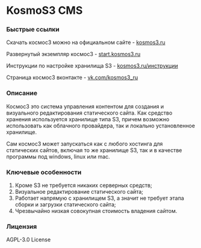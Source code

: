 # KosmoS3 CMS

### Быстрые ссылки

Скачать космос3 можно на официальном сайте - [kosmos3.ru](https://kosmos3.ru)

Развернутый экземпляр космос3 - [start.kosmos3.ru](https://start.kosmos3.ru)

Инструкции по настройке хранилища S3 - [kosmos3.ru/инструкции](https://kosmos3.ru/инструкции)

Страница космос3 вконтакте - [vk.com/kosmos3_ru](https://vk.com/kosmos3_ru)

### Описание

Космос3 это система управления контентом для создания и визуального редактирования статического сайта. Как средство хранения используется хранилище типа S3, причем возможно использовать как облачного провайдера, так и локально установленное хранилище.

Сам космос3 может запускаться как с любого хостинга для статических сайтов, включая то же хранилище S3, так и в качестве программы под windows, linux или mac.

### Ключевые особенности

1. Кроме S3 не требуется никаких серверных средств;
2. Визуальное редактирование статического сайта;
3. Работает напрямую с хранилищем S3, а значит не требует этапа сборки и загрузки статического сайта;
4. Чрезвычайно низкая совокупная стоимость владения сайтом.

### Лицензия

AGPL-3.0 License
